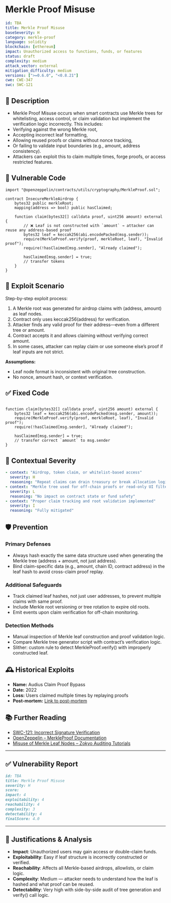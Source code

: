 # Merkle Proof Misuse

```YAML
id: TBA
title: Merkle Proof Misuse 
baseSeverity: H
category: merkle-proof
language: solidity
blockchain: [ethereum]
impact: Unauthorized access to functions, funds, or features
status: draft
complexity: medium
attack_vector: external
mitigation_difficulty: medium
versions: [">=0.6.0", "<0.8.21"]
cwe: CWE-347
swc: SWC-121
```

## 📝 Description

- Merkle Proof Misuse occurs when smart contracts use Merkle trees for whitelisting, access control, or claim validation but implement the verification logic incorrectly. This includes:
- Verifying against the wrong Merkle root,
- Accepting incorrect leaf formatting,
- Allowing reused proofs or claims without nonce tracking,
- Or failing to validate input boundaries (e.g., amount, address consistency).
- Attackers can exploit this to claim multiple times, forge proofs, or access restricted features.

## 🚨 Vulnerable Code

```solidity
import "@openzeppelin/contracts/utils/cryptography/MerkleProof.sol";

contract InsecureMerkleAirdrop {
    bytes32 public merkleRoot;
    mapping(address => bool) public hasClaimed;

    function claim(bytes32[] calldata proof, uint256 amount) external {
        // ❌ Leaf is not constructed with `amount` → attacker can reuse any address-based proof
        bytes32 leaf = keccak256(abi.encodePacked(msg.sender));
        require(MerkleProof.verify(proof, merkleRoot, leaf), "Invalid proof");
        require(!hasClaimed[msg.sender], "Already claimed");

        hasClaimed[msg.sender] = true;
        // transfer tokens
    }
}
```

## 🧪 Exploit Scenario

Step-by-step exploit process:

1. A Merkle root was generated for airdrop claims with (address, amount) as leaf nodes.
2. Contract only uses keccak256(address) for verification.
3. Attacker finds any valid proof for their address—even from a different tree or amount.
4. Contract accepts it and allows claiming without verifying correct amount.
5. In some cases, attacker can replay claim or use someone else’s proof if leaf inputs are not strict.

**Assumptions:**

- Leaf node format is inconsistent with original tree construction.
- No nonce, amount hash, or context verification.

## ✅ Fixed Code

```solidity

function claim(bytes32[] calldata proof, uint256 amount) external {
    bytes32 leaf = keccak256(abi.encodePacked(msg.sender, amount));
    require(MerkleProof.verify(proof, merkleRoot, leaf), "Invalid proof");
    require(!hasClaimed[msg.sender], "Already claimed");

    hasClaimed[msg.sender] = true;
    // transfer correct `amount` to msg.sender
}
```

## 🧭 Contextual Severity

```yaml
- context: "Airdrop, token claim, or whitelist-based access"
  severity: H
  reasoning: "Repeat claims can drain treasury or break allocation logic"
- context: "Merkle tree used for off-chain proofs or read-only UI filters"
  severity: L
  reasoning: "No impact on contract state or fund safety"
- context: "Proper claim tracking and root validation implemented"
  severity: I
  reasoning: "Fully mitigated"
```

## 🛡️ Prevention

### Primary Defenses

- Always hash exactly the same data structure used when generating the Merkle tree (address + amount, not just address).
- Bind claim-specific data (e.g., amount, chain ID, contract address) in the leaf hash to avoid cross-claim proof replay.

### Additional Safeguards

- Track claimed leaf hashes, not just user addresses, to prevent multiple claims with same proof.
- Include Merkle root versioning or tree rotation to expire old roots.
- Emit events upon claim verification for off-chain monitoring.

### Detection Methods

- Manual inspection of Merkle leaf construction and proof validation logic.
- Compare Merkle tree generator script with contract’s verification logic.
- Slither: custom rule to detect MerkleProof.verify() with improperly constructed leaf.

## 🕰️ Historical Exploits

- **Name:** Audius Claim Proof Bypass 
- **Date:** 2022 
- **Loss:** Users claimed multiple times by replaying proofs 
- **Post-mortem:** [Link to post-mortem](https://rekt.news/audius-rekt/) 

## 📚 Further Reading

- [SWC-121: Incorrect Signature Verification](https://swcregistry.io/docs/SWC-121) 
- [OpenZeppelin – MerkleProof Documentation](https://docs.openzeppelin.com/contracts/4.x/api/utils#MerkleProof) 
- [Misuse of Merkle Leaf Nodes – Zokyo Auditing Tutorials](https://zokyo-auditing-tutorials.gitbook.io/zokyo-tutorials/tutorial-32-merkle-leafs/misuse-of-merkle-leaf-nodes) 

---

## ✅ Vulnerability Report 

```markdown
id: TBA
title: Merkle Proof Misuse 
severity: H
score:
impact: 4         
exploitability: 4 
reachability: 4   
complexity: 3     
detectability: 4  
finalScore: 4.0
```

---

## 📄 Justifications & Analysis

- **Impact**: Unauthorized users may gain access or double-claim funds.
- **Exploitability**: Easy if leaf structure is incorrectly constructed or verified.
- **Reachability**: Affects all Merkle-based airdrops, allowlists, or claim logic.
- **Complexity**: Medium — attacker needs to understand how the leaf is hashed and what proof can be reused.
- **Detectability**: Very high with side-by-side audit of tree generation and verify() call logic.
